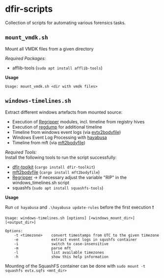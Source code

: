 # dfir-scripts

Collection of scripts for automating various forensics tasks.

## `mount_vmdk.sh`
Mount all VMDK files from a given directory

*Required Packages:* 
- afflib-tools (`sudo apt install afflib-tools`)

**Usage**
```
Usage: mount_vmdk.sh <dir with vmdk files>
```


## `windows-timelines.sh`
Extract different windows artefacts from mounted source:
- Execution of [Regripper](https://github.com/keydet89/RegRipper3.0) modules, incl. timeline from registry hives
- Execution of [regdump](https://github.com/dfir-dd/dfir-toolkit/blob/main/doc/regdump.md) for additional timeline 
- Timeline from windows event logs (via [evtx2bodyfile](https://github.com/dfir-dd/dfir-toolkit))
- Windows Event Log Processing with [hayabusa](https://github.com/Yamato-Security/hayabusa)
- Timeline from mft (via [mft2bodyfile](https://github.com/janstarke/mft2bodyfile))

*Required Tools:* <br>
Install the following tools to run the script successfully:
- [dfir-toolkit](https://github.com/dfir-dd/dfir-toolkit) (`cargo install dfir-toolkit`)
- [mft2bodyfile](https://github.com/janstarke/mft2bodyfile) (`cargo install mft2bodyfile`)
- [Regripper](https://github.com/keydet89/RegRipper3.0) -> if necessary adjust the variable "RIP" in the windows_timelines.sh script 
- squashfs (`sudo apt install squashfs-tools`)
<!--- 
- [hayabusa](https://github.com/Yamato-Security/hayabusa) -> in folder hayabusa
-->

**Usage**

Run `cd hayabusa` and `.\hayabusa update-rules` before the first execution :exclamation:
```
Usage: windows-timelines.sh [options] [<windows_mount_dir>] [<output_dir>]

Options:
    -t <timezone>    convert timestamps from UTC to the given timezone
    -e               extract event logs in squshfs container
    -i               switch to case-insensitive
    -m               parse mft
    -l               list available timezones
    -h               show this help information
```

Mounting of the SquashFS container can be done with `sudo mount -t squashfs evtx.sqfs <mnt_dir>`
